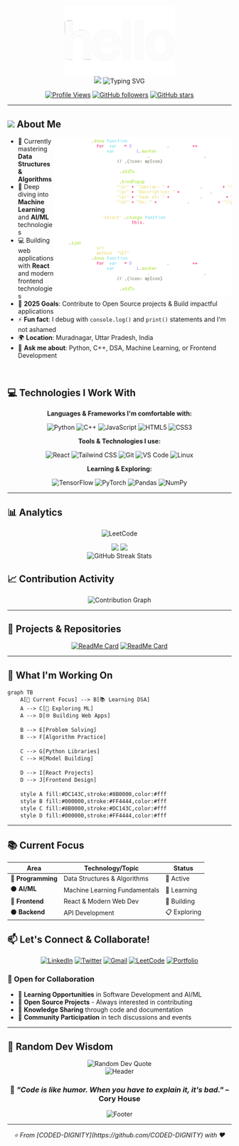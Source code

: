 #
<div align="center">
  <img src="https://raw.githubusercontent.com/CODED-DIGNITY/Files/refs/heads/main/hello.gif?token=GHSAT0AAAAAADIOLHN7NHUV7U5R62T2ZMEK2FBW7PA" width="250" >
</div>

<div align="center" margin-top="50">
  <img src="https://readme-typing-svg.herokuapp.com?font=Arial+Rounded+MT+Bold&size=40&duration=3000&pause=1000&color=F7F7F7&center=true&vCenter=true&random=true&width=600&lines=I'm+Aditya" />
  <img src="https://readme-typing-svg.herokuapp.com?font=Arial+Rounded+MT+Bold&weight=500&size=40&duration=3000&pause=1000&color=E74C3C&center=true&vCenter=true&random=false&width=600&lines=Python+%26+C%2B%2B+Developer;Data+Structures+Enthusiast;AI%2FML+Explorer;Frontend+Design+Lover;Open+Source+Contributor;Always+Learning;Always+Growing" alt="Typing SVG" />
</div>

<div align="center">
  
  [![Profile Views](https://komarev.com/ghpvc/?username=CODED-DIGNITY&color=E74C3C&style=flat-square)](https://github.com/CODED-DIGNITY)
  [![GitHub followers](https://img.shields.io/github/followers/CODED-DIGNITY?style=flat-square&color=2C3E50&labelColor=34495E)](https://github.com/CODED-DIGNITY?tab=followers)
  [![GitHub stars](https://img.shields.io/github/stars/CODED-DIGNITY?style=flat-square&color=E74C3C&labelColor=2C3E50)](https://github.com/CODED-DIGNITY?tab=repositories)
  
</div>

---

## <img src="https://media2.giphy.com/media/QssGEmpkyEOhBCb7e1/giphy.gif?cid=ecf05e47a0n3gi1bfqntqmob8g9aid1oyj2wr3ds3mg700bl&rid=giphy.gif" width="30"> About Me

<img align="right" alt="Coding" width="400" src="https://raw.githubusercontent.com/CODED-DIGNITY/Files/refs/heads/main/ezgif-32da7399d2af6f.gif?token=GHSAT0AAAAAADIOLHN634GGS4SODS4PUXBE2FBVVYQ">

- 🔭 Currently mastering **Data Structures & Algorithms**
- 🌱 Deep diving into **Machine Learning** and **AI/ML** technologies
- 💻 Building web applications with **React** and modern frontend technologies
- 🎯 **2025 Goals**: Contribute to Open Source projects & Build impactful applications
- ⚡ **Fun fact**: I debug with `console.log()` and `print()` statements and I'm not ashamed
- 🌍 **Location**: Muradnagar, Uttar Pradesh, India
- 💬 **Ask me about**: Python, C++, DSA, Machine Learning, or Frontend Development

<br clear="right"/>

## 💻 Technologies I Work With

<div align="center">

**Languages & Frameworks I'm comfortable with:**

![Python](https://img.shields.io/badge/Python-3776AB?style=for-the-badge&logo=python&logoColor=white)
![C++](https://img.shields.io/badge/C++-00599C?style=for-the-badge&logo=cplusplus&logoColor=white)
![JavaScript](https://img.shields.io/badge/JavaScript-F7DF1E?style=for-the-badge&logo=javascript&logoColor=black)
![HTML5](https://img.shields.io/badge/HTML5-E34F26?style=for-the-badge&logo=html5&logoColor=white)
![CSS3](https://img.shields.io/badge/CSS3-1572B6?style=for-the-badge&logo=css3&logoColor=white)

**Tools & Technologies I use:**

![React](https://img.shields.io/badge/React-20232A?style=for-the-badge&logo=react&logoColor=61DAFB)
![Tailwind CSS](https://img.shields.io/badge/Tailwind_CSS-38B2AC?style=for-the-badge&logo=tailwind-css&logoColor=white)
![Git](https://img.shields.io/badge/Git-F05032?style=for-the-badge&logo=git&logoColor=white)
![VS Code](https://img.shields.io/badge/VS_Code-007ACC?style=for-the-badge&logo=visual-studio-code&logoColor=white)
![Linux](https://img.shields.io/badge/Linux-FCC624?style=for-the-badge&logo=linux&logoColor=black)

**Learning & Exploring:**

![TensorFlow](https://img.shields.io/badge/TensorFlow-FF6F00?style=for-the-badge&logo=tensorflow&logoColor=white)
![PyTorch](https://img.shields.io/badge/PyTorch-EE4C2C?style=for-the-badge&logo=pytorch&logoColor=white)
![Pandas](https://img.shields.io/badge/Pandas-150458?style=for-the-badge&logo=pandas&logoColor=white)
![NumPy](https://img.shields.io/badge/NumPy-013243?style=for-the-badge&logo=numpy&logoColor=white)

</div>

---

## 📊 Analytics
<div align="center">
  
  ![LeetCode](https://leetcard.jacoblin.cool/coded_digntiy?border=0&radius=20)

</div>


<div align="center">
  <img height="180em" src="https://github-readme-stats.vercel.app/api?username=CODED-DIGNITY&show_icons=true&theme=vue&bg_color=1a1a1a&title_color=E74C3C&text_color=f8f8f2&icon_color=E74C3C&border_color=2C3E50&include_all_commits=true&count_private=true"/>
  <img height="180em" src="https://github-readme-stats.vercel.app/api/top-langs/?username=CODED-DIGNITY&layout=compact&langs_count=10&theme=vue&bg_color=1a1a1a&title_color=E74C3C&text_color=f8f8f2&border_color=2C3E50"/>
</div>

<div align="center">
  <img src="https://github-readme-streak-stats.herokuapp.com/?user=CODED-DIGNITY&theme=vue-dark&background=1a1a1a&ring=E74C3C&fire=E74C3C&currStreakLabel=E74C3C&sideNums=f8f8f2&currStreakNum=f8f8f2&dates=95a5a6&sideLabels=f8f8f2&stroke=2C3E50&border=2C3E50" alt="GitHub Streak Stats" />
</div>



## 📈 Contribution Activity

<div align="center">
  <img src="https://github-readme-activity-graph.vercel.app/graph?username=CODED-DIGNITY&theme=react-dark&bg_color=1a1a1a&color=E74C3C&line=E74C3C&point=2C3E50&area_color=E74C3C&title_color=E74C3C&area=true" alt="Contribution Graph" />
</div>

---

## 🚀 Projects & Repositories

<div align="center">
  
[![ReadMe Card](https://github-readme-stats.vercel.app/api/pin/?username=CODED-DIGNITY&repo=machine-learning-projects&theme=vue&bg_color=1a1a1a&title_color=E74C3C&text_color=f8f8f2&icon_color=E74C3C&border_color=2C3E50)](https://github.com/CODED-DIGNITY/machine-learning-projects)
[![ReadMe Card](https://github-readme-stats.vercel.app/api/pin/?username=CODED-DIGNITY&repo=dsa-solutions&theme=vue&bg_color=1a1a1a&title_color=E74C3C&text_color=f8f8f2&icon_color=E74C3C&border_color=2C3E50)](https://github.com/CODED-DIGNITY/dsa-solutions)

</div>

---

## 🎯 What I'm Working On

```mermaid
graph TB
    A[🎯 Current Focus] --> B[📚 Learning DSA]
    A --> C[🤖 Exploring ML]
    A --> D[🌐 Building Web Apps]
    
    B --> E[Problem Solving]
    B --> F[Algorithm Practice]
    
    C --> G[Python Libraries]
    C --> H[Model Building]
    
    D --> I[React Projects]
    D --> J[Frontend Design]
    
    style A fill:#DC143C,stroke:#8B0000,color:#fff
    style B fill:#000000,stroke:#FF4444,color:#fff
    style C fill:#8B0000,stroke:#DC143C,color:#fff
    style D fill:#000000,stroke:#FF4444,color:#fff
```

---

## 📚 Current Focus

<div align="center">

| Area | Technology/Topic | Status |
|------|------------------|--------|
| 🔴 **Programming** | Data Structures & Algorithms | 🔄 Active |
| ⚫ **AI/ML** | Machine Learning Fundamentals | 🔄 Learning |
| 🔴 **Frontend** | React & Modern Web Dev | 🔄 Building |
| ⚫ **Backend** | API Development | 📋 Exploring |

</div>



## 📫 Let's Connect & Collaborate!

<div align="center">
  
[![LinkedIn](https://img.shields.io/badge/LinkedIn-0077B5?style=flat-square&logo=linkedin&logoColor=white)](https://linkedin.com/in/aditya-sharma-28a017351/)
[![Twitter](https://img.shields.io/badge/Twitter-1DA1F2?style=flat-square&logo=twitter&logoColor=white)](https://twitter.com/CODED_DIGNITY)
[![Gmail](https://img.shields.io/badge/Gmail-D14836?style=flat-square&logo=gmail&logoColor=white)](mailto:ads.as3030@gmail.com)
[![LeetCode](https://img.shields.io/badge/LeetCode-FFA116?style=flat-square&logo=leetcode&logoColor=black)](https://leetcode.com/u/lpMDB6RtaU/)
[![Portfolio](https://img.shields.io/badge/Portfolio-000000?style=flat-square&logo=About.me&logoColor=white)](https://yourportfolio.com)

</div>

### 🤝 Open for Collaboration
- 💼 **Learning Opportunities** in Software Development and AI/ML
- 🚀 **Open Source Projects** - Always interested in contributing
- 📝 **Knowledge Sharing** through code and documentation
- 🎤 **Community Participation** in tech discussions and events

---

## 💬 Random Dev Wisdom

<div align="center">
  <img src="https://quotes-github-readme.vercel.app/api?type=horizontal&theme=vue" alt="Random Dev Quote" />
</div>



<div align="center">
  <img src="https://capsule-render.vercel.app/api?type=venom&color=gradient&customColorList=24&height=150&text=Thanks%20for%20stopping%20by!&section=header&reversal=false&animation=twinkling&fontColor=f8f8f2&fontSize=35" alt="Header" />
  
  ### 🚀 *"Code is like humor. When you have to explain it, it's bad."* – Cory House
  
  <img src="https://capsule-render.vercel.app/api?type=waving&color=gradient&customColorList=24&height=100&section=footer&animation=twinkling" alt="Footer" />
</div>

---

<div align="center">
  <i>⭐ From [CODED-DIGNITY](https://github.com/CODED-DIGNITY) with ❤️</i>
</div>
